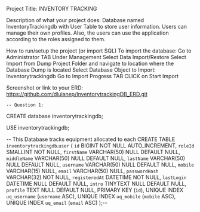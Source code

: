 Project Title: 
    INVENTORY TRACKING

Description of what your project does: 
    Database named InventoryTrackingdb with User Table to store user information. 
    Users can manage their own profiles. 
    Also, the users can use the application according to the roles assigned to them.

How to run/setup the project (or import SQL)
To import the database:
    Go to Administrator TAB
    Under Management
        Select Data Import/Restore
        Select Import from Dump Project Folder and navigate to location where the Database Dump is located
        Select Database Object to Import: Inventorytrackingdb
        Go to Import Progress TAB
        CLICK on Start Import
        
Screenshot or link to your ERD:
    https://github.com/dlulanep/InventorytrackingDB_ERD.git


    -- Question 1:
CREATE database inventorytrackingdb;

USE inventorytrackingdb;

-- This Database tracks equipment allocated to each
CREATE TABLE `inventorytrackingdb`.`user` (
  `id` BIGINT NOT NULL AUTO_INCREMENT,
  `roleId` SMALLINT NOT NULL,
  `firstName` VARCHAR(50) NULL DEFAULT NULL,
  `middleName` VARCHAR(50) NULL DEFAULT NULL,
  `lastName` VARCHAR(50) NULL DEFAULT NULL,
  `username` VARCHAR(50) NULL DEFAULT NULL,
  `mobile` VARCHAR(15) NULL,
  `email` VARCHAR(50) NULL,
  `passwordHash` VARCHAR(32) NOT NULL,
  `registeredAt` DATETIME NOT NULL,
  `lastLogin` DATETIME NULL DEFAULT NULL,
  `intro` TINYTEXT NULL DEFAULT NULL,
  `profile` TEXT NULL DEFAULT NULL,
  PRIMARY KEY (`id`),
  UNIQUE INDEX `uq_username` (`username` ASC),
  UNIQUE INDEX `uq_mobile` (`mobile` ASC),
  UNIQUE INDEX `uq_email` (`email` ASC) );--


